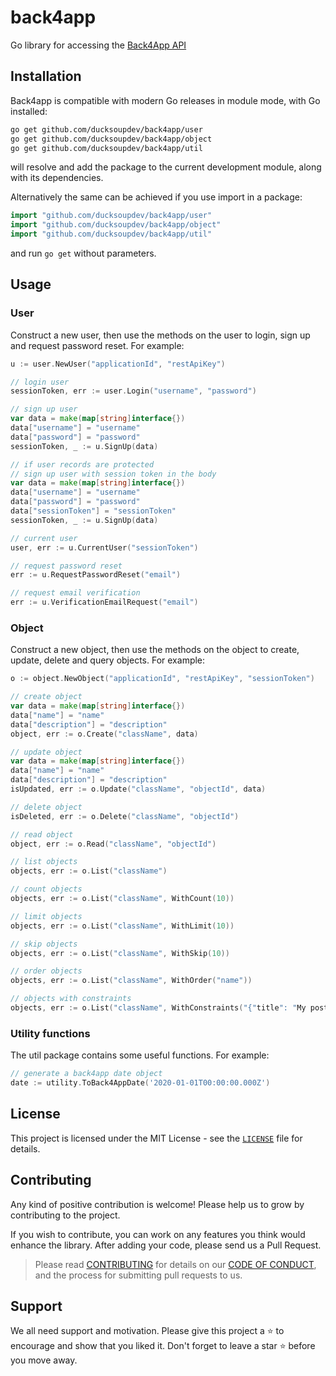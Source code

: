 # back4app

Go library for accessing the [Back4App API](https://www.back4app.com/)

## Installation ##

Back4app is compatible with modern Go releases in module mode, with Go installed:

```bash
go get github.com/ducksoupdev/back4app/user
go get github.com/ducksoupdev/back4app/object
go get github.com/ducksoupdev/back4app/util
```

will resolve and add the package to the current development module, along with its dependencies.

Alternatively the same can be achieved if you use import in a package:

```go
import "github.com/ducksoupdev/back4app/user"
import "github.com/ducksoupdev/back4app/object"
import "github.com/ducksoupdev/back4app/util"
```

and run `go get` without parameters.

## Usage

### User

Construct a new user, then use the methods on the user to
login, sign up and request password reset. For example:

```go
u := user.NewUser("applicationId", "restApiKey")

// login user
sessionToken, err := user.Login("username", "password")

// sign up user
var data = make(map[string]interface{})
data["username"] = "username"
data["password"] = "password"
sessionToken, _ := u.SignUp(data)

// if user records are protected
// sign up user with session token in the body
var data = make(map[string]interface{})
data["username"] = "username"
data["password"] = "password"
data["sessionToken"] = "sessionToken"
sessionToken, _ := u.SignUp(data)

// current user
user, err := u.CurrentUser("sessionToken")

// request password reset
err := u.RequestPasswordReset("email")

// request email verification
err := u.VerificationEmailRequest("email")
```

### Object

Construct a new object, then use the methods on the object to
create, update, delete and query objects. For example:

```go
o := object.NewObject("applicationId", "restApiKey", "sessionToken")

// create object
var data = make(map[string]interface{})
data["name"] = "name"
data["description"] = "description"
object, err := o.Create("className", data)

// update object
var data = make(map[string]interface{})
data["name"] = "name"
data["description"] = "description"
isUpdated, err := o.Update("className", "objectId", data)

// delete object
isDeleted, err := o.Delete("className", "objectId")

// read object
object, err := o.Read("className", "objectId")

// list objects
objects, err := o.List("className")

// count objects
objects, err := o.List("className", WithCount(10))

// limit objects
objects, err := o.List("className", WithLimit(10))

// skip objects
objects, err := o.List("className", WithSkip(10))

// order objects
objects, err := o.List("className", WithOrder("name"))

// objects with constraints
objects, err := o.List("className", WithConstraints("{"title": "My post title", "likes": { "$gt": 100 }}"))
```

### Utility functions

The util package contains some useful functions. For example:

```go
// generate a back4app date object
date := utility.ToBack4AppDate('2020-01-01T00:00:00.000Z')
```

## License

This project is licensed under the MIT License - see the [`LICENSE`](LICENSE) file for details.

## Contributing

Any kind of positive contribution is welcome! Please help us to grow by contributing to the project.

If you wish to contribute, you can work on any features you think would enhance the library. After adding your code, please send us a Pull Request.

> Please read [CONTRIBUTING](CONTRIBUTING.md) for details on our [CODE OF CONDUCT](CODE_OF_CONDUCT.md), and the process for submitting pull requests to us.

## Support

We all need support and motivation. Please give this project a ⭐️ to encourage and show that you liked it. Don't forget to leave a star ⭐️ before you move away.
